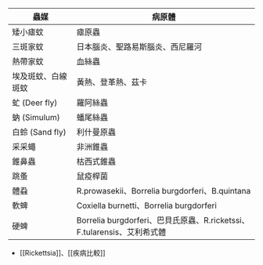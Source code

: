 | 蟲媒               | 病原體                                                                  |
|--------------------|-------------------------------------------------------------------------|
| 矮小瘧蚊           | 瘧原蟲                                                                  |
| 三斑家蚊           | 日本腦炎、聖路易斯腦炎、西尼羅河                                        |
| 熱帶家蚊           | 血絲蟲                                                                  |
| 埃及斑蚊、白線斑蚊 | 黃熱、登革熱、茲卡                                                      |
| 虻 (Deer fly)      | 羅阿絲蟲                                                                |
| 蚋 (Simulum)       | 蟠尾絲蟲                                                                |
| 白蛉 (Sand fly)    | 利什曼原蟲                                                              |
| 采采蠅             | 非洲錐蟲                                                                |
| 錐鼻蟲             | 枯西式錐蟲                                                              |
| 跳蚤               | 鼠疫桿菌                                                                |
| 體蝨               | R.prowasekii、Borrelia burgdorferi、B.quintana                          |
| 軟蜱               | Coxiella burnetti、Borrelia burgdorferi                                 |
| 硬蜱               | Borrelia burgdorferi、巴貝氏原蟲、R.ricketssi、F.tularensis、艾利希式體 |
- [[Rickettsia]]、[[疾病比較]]